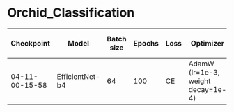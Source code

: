 # Orchid_Classification

| Checkpoint      | Model           | Batch size | Epochs | Loss | Optimizer                           | Scheduler                | Best val acc |
| --------------- | --------------- | ---------- | ------ | ---- | ------------------------------------| ------------------------ | ------------ |
| 04-11-00-15-58  | EfficientNet-b4 | 64         | 100    | CE   | AdamW (lr=1e-3,  weight decay=1e-4) | Step (size=3, gamma=0.8) | 82.19 (75)   |
